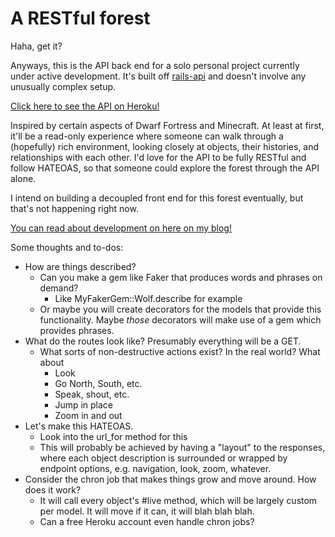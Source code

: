 # A RESTful forest

Haha, get it?

Anyways, this is the API back end for a solo personal project currently under active development. It's built off [rails-api](https://github.com/rails-api/rails-api) and doesn't involve any unusually complex setup.

[Click here to see the API on Heroku!](http://restful-forest.herokuapp.com/)

Inspired by certain aspects of Dwarf Fortress and Minecraft. At least at first, it'll be a read-only experience where someone can walk through a (hopefully) rich environment, looking closely at objects, their histories, and relationships with each other. I'd love for the API to be fully RESTful and follow HATEOAS, so that someone could explore the forest through the API alone.

I intend on building a decoupled front end for this forest eventually, but that's not happening right now.

[You can read about development on here on my blog!](https://vcolavin.wordpress.com/tag/dev-blog/)


Some thoughts and to-dos:
- How are things described?
  - Can you make a gem like Faker that produces words and phrases on demand?
    - Like MyFakerGem::Wolf.describe for example
  - Or maybe you will create decorators for the models that provide this functionality. Maybe *those* decorators will make use of a gem which provides phrases.
- What do the routes look like? Presumably everything will be a GET.
  - What sorts of non-destructive actions exist? In the real world? What about
    - Look
    - Go North, South, etc.
    - Speak, shout, etc.
    - Jump in place
    - Zoom in and out
- Let's make this HATEOAS.
  - Look into the url_for method for this
  - This will probably be achieved by having a "layout" to the responses, where each object description is surrounded or wrapped by endpoint options, e.g. navigation, look, zoom, whatever.
- Consider the chron job that makes things grow and move around. How does it work?
  - It will call every object's #live method, which will be largely custom per model. It will move if it can, it will blah blah blah.
  - Can a free Heroku account even handle chron jobs?
